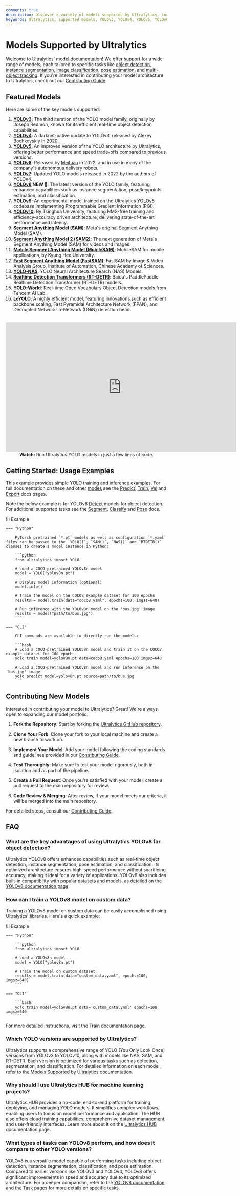 ```yaml
---
comments: true
description: Discover a variety of models supported by Ultralytics, including YOLOv3 to YOLOv10, NAS, SAM, and RT-DETR for detection, segmentation, and more.
keywords: Ultralytics, supported models, YOLOv3, YOLOv4, YOLOv5, YOLOv6, YOLOv7, YOLOv8, YOLOv9, YOLOv10, SAM, NAS, RT-DETR, object detection, image segmentation, classification, pose estimation, multi-object tracking
---
```


# Models Supported by Ultralytics

Welcome to Ultralytics' model documentation! We offer support for a wide range of models, each tailored to specific tasks like [object detection](../tasks/detect.md), [instance segmentation](../tasks/segment.md), [image classification](../tasks/classify.md), [pose estimation](../tasks/pose.md), and [multi-object tracking](../modes/track.md). If you're interested in contributing your model architecture to Ultralytics, check out our [Contributing Guide](../help/contributing.md).

## Featured Models

Here are some of the key models supported:

1. **[YOLOv3](yolov3.md)**: The third iteration of the YOLO model family, originally by Joseph Redmon, known for its efficient real-time object detection capabilities.
2. **[YOLOv4](yolov4.md)**: A darknet-native update to YOLOv3, released by Alexey Bochkovskiy in 2020.
3. **[YOLOv5](yolov5.md)**: An improved version of the YOLO architecture by Ultralytics, offering better performance and speed trade-offs compared to previous versions.
4. **[YOLOv6](yolov6.md)**: Released by [Meituan](https://about.meituan.com/) in 2022, and in use in many of the company's autonomous delivery robots.
5. **[YOLOv7](yolov7.md)**: Updated YOLO models released in 2022 by the authors of YOLOv4.
6. **[YOLOv8](yolov8.md) NEW 🚀**: The latest version of the YOLO family, featuring enhanced capabilities such as instance segmentation, pose/keypoints estimation, and classification.
7. **[YOLOv9](yolov9.md)**: An experimental model trained on the Ultralytics [YOLOv5](yolov5.md) codebase implementing Programmable Gradient Information (PGI).
8. **[YOLOv10](yolov10.md)**: By Tsinghua University, featuring NMS-free training and efficiency-accuracy driven architecture, delivering state-of-the-art performance and latency.
9. **[Segment Anything Model (SAM)](sam.md)**: Meta's original Segment Anything Model (SAM).
10. **[Segment Anything Model 2 (SAM2)](sam-2.md)**: The next generation of Meta's Segment Anything Model (SAM) for videos and images.
11. **[Mobile Segment Anything Model (MobileSAM)](mobile-sam.md)**: MobileSAM for mobile applications, by Kyung Hee University.
12. **[Fast Segment Anything Model (FastSAM)](fast-sam.md)**: FastSAM by Image & Video Analysis Group, Institute of Automation, Chinese Academy of Sciences.
13. **[YOLO-NAS](yolo-nas.md)**: YOLO Neural Architecture Search (NAS) Models.
14. **[Realtime Detection Transformers (RT-DETR)](rtdetr.md)**: Baidu's PaddlePaddle Realtime Detection Transformer (RT-DETR) models.
15. **[YOLO-World](yolo-world.md)**: Real-time Open Vocabulary Object Detection models from Tencent AI Lab.
16. **[LeYOLO](leyolo.md)**: A highly efficient model, featuring innovations such as efficient backbone scaling, Fast Pyramidal Architecture Network (FPAN), and Decoupled Network-in-Network (DNiN) detection head.

<p align="center">
  <br>
  <iframe loading="lazy" width="720" height="405" src="https://www.youtube.com/embed/MWq1UxqTClU?si=nHAW-lYDzrz68jR0"
    title="YouTube video player" frameborder="0"
    allow="accelerometer; autoplay; clipboard-write; encrypted-media; gyroscope; picture-in-picture; web-share"
    allowfullscreen>
  </iframe>
  <br>
  <strong>Watch:</strong> Run Ultralytics YOLO models in just a few lines of code.
</p>

## Getting Started: Usage Examples

This example provides simple YOLO training and inference examples. For full documentation on these and other [modes](../modes/index.md) see the [Predict](../modes/predict.md), [Train](../modes/train.md), [Val](../modes/val.md) and [Export](../modes/export.md) docs pages.

Note the below example is for YOLOv8 [Detect](../tasks/detect.md) models for object detection. For additional supported tasks see the [Segment](../tasks/segment.md), [Classify](../tasks/classify.md) and [Pose](../tasks/pose.md) docs.

!!! Example

    === "Python"

        PyTorch pretrained `*.pt` models as well as configuration `*.yaml` files can be passed to the `YOLO()`, `SAM()`, `NAS()` and `RTDETR()` classes to create a model instance in Python:

        ```python
        from ultralytics import YOLO

        # Load a COCO-pretrained YOLOv8n model
        model = YOLO("yolov8n.pt")

        # Display model information (optional)
        model.info()

        # Train the model on the COCO8 example dataset for 100 epochs
        results = model.train(data="coco8.yaml", epochs=100, imgsz=640)

        # Run inference with the YOLOv8n model on the 'bus.jpg' image
        results = model("path/to/bus.jpg")
        ```

    === "CLI"

        CLI commands are available to directly run the models:

        ```bash
        # Load a COCO-pretrained YOLOv8n model and train it on the COCO8 example dataset for 100 epochs
        yolo train model=yolov8n.pt data=coco8.yaml epochs=100 imgsz=640

        # Load a COCO-pretrained YOLOv8n model and run inference on the 'bus.jpg' image
        yolo predict model=yolov8n.pt source=path/to/bus.jpg
        ```

## Contributing New Models

Interested in contributing your model to Ultralytics? Great! We're always open to expanding our model portfolio.

1. **Fork the Repository**: Start by forking the [Ultralytics GitHub repository](https://github.com/ultralytics/ultralytics).

2. **Clone Your Fork**: Clone your fork to your local machine and create a new branch to work on.

3. **Implement Your Model**: Add your model following the coding standards and guidelines provided in our [Contributing Guide](../help/contributing.md).

4. **Test Thoroughly**: Make sure to test your model rigorously, both in isolation and as part of the pipeline.

5. **Create a Pull Request**: Once you're satisfied with your model, create a pull request to the main repository for review.

6. **Code Review & Merging**: After review, if your model meets our criteria, it will be merged into the main repository.

For detailed steps, consult our [Contributing Guide](../help/contributing.md).

## FAQ

### What are the key advantages of using Ultralytics YOLOv8 for object detection?

Ultralytics YOLOv8 offers enhanced capabilities such as real-time object detection, instance segmentation, pose estimation, and classification. Its optimized architecture ensures high-speed performance without sacrificing accuracy, making it ideal for a variety of applications. YOLOv8 also includes built-in compatibility with popular datasets and models, as detailed on the [YOLOv8 documentation page](../models/yolov8.md).

### How can I train a YOLOv8 model on custom data?

Training a YOLOv8 model on custom data can be easily accomplished using Ultralytics' libraries. Here's a quick example:

!!! Example

    === "Python"

        ```python
        from ultralytics import YOLO

        # Load a YOLOv8n model
        model = YOLO("yolov8n.pt")

        # Train the model on custom dataset
        results = model.train(data="custom_data.yaml", epochs=100, imgsz=640)
        ```

    === "CLI"

        ```bash
        yolo train model=yolov8n.pt data='custom_data.yaml' epochs=100 imgsz=640
        ```

For more detailed instructions, visit the [Train](../modes/train.md) documentation page.

### Which YOLO versions are supported by Ultralytics?

Ultralytics supports a comprehensive range of YOLO (You Only Look Once) versions from YOLOv3 to YOLOv10, along with models like NAS, SAM, and RT-DETR. Each version is optimized for various tasks such as detection, segmentation, and classification. For detailed information on each model, refer to the [Models Supported by Ultralytics](../models/index.md) documentation.

### Why should I use Ultralytics HUB for machine learning projects?

Ultralytics HUB provides a no-code, end-to-end platform for training, deploying, and managing YOLO models. It simplifies complex workflows, enabling users to focus on model performance and application. The HUB also offers cloud training capabilities, comprehensive dataset management, and user-friendly interfaces. Learn more about it on the [Ultralytics HUB](../hub/index.md) documentation page.

### What types of tasks can YOLOv8 perform, and how does it compare to other YOLO versions?

YOLOv8 is a versatile model capable of performing tasks including object detection, instance segmentation, classification, and pose estimation. Compared to earlier versions like YOLOv3 and YOLOv4, YOLOv8 offers significant improvements in speed and accuracy due to its optimized architecture. For a deeper comparison, refer to the [YOLOv8 documentation](../models/yolov8.md) and the [Task pages](../tasks/index.md) for more details on specific tasks.
